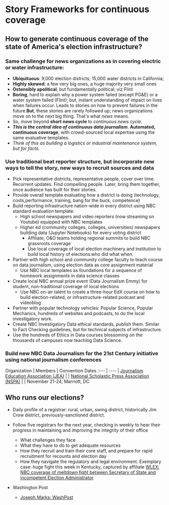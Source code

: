 # Story Frameworks for continuous coverage

## How to generate continuous coverage of the state of America's election infrastructure?
### Same challenge for news organizations as in covering electric or water infrastructure:
  - **Ubiquituous**: 9,000 election districts; 15,000 water districts in California;
  - **Highly skewed**: a few very big ones, a huge majority very small ones
  - **Ostensibly apolitical**, but fundamentally political; viz Flint
  - **Boring**, hard to explain why a power system failed (except PG&E) or a water system failed (Flint); but, instant understanding of impact on lives when failures occur. Leads to stories on how to prevent failures in the future.**But**, these stories are rarely followed up; news organizations move on to the next big thing. That's what _news_ means.
  - So, move beyond **short news cycle** to _continuous news cycle._
  - **_This is the central idea of continuous data journalism_**. **Automated, continuous coverage**, with crowd-sourced local expertise using the same evaluative templates.
  - _Think of this as building a logistics or industrial maintenance system, but for facts._

### Use traditional beat reporter structure, but incorporate new ways to tell the story, new ways to recruit sources and data
- Pick representative districts, representative people, cover over time. Recurrent updates. Find compelling people. Later, bring them together, once audience has built for their stories.
- Provide overall template evaluating how a district is doing (technology, costs,performance, training, bang for the buck, competence)
- Build reporting infrastructure nation-wide in every district using NBC standard evaluation template:
  - High school newspapers and video reporters (now streaming on Youtube) equipped with NBC templates
  - Higher ed (community colleges, colleges, universities) newspapers building data (Jupyter Notebooks) for every voting district
    - Affiliate, O&O teams holding regional summits to build NBC grassroots coverage
    - Use local coverage of local election machinery and institution to build local history of elections:who did what when.
- Partner with high school and community college faculty to teach course on data journalism, using election data as core assignment material
  - Use NBC local templates as foundations for a sequence of homework assignments in data science classes
- Create local NBC annual prize event (Data Journalism Emmy) for student, non-traditional coverage of local elections
  - Use NBC on-air talent to create a three-hour EdX course on how to build election-related, or infrastructure-related podcast and videoblog
- Partner with popular technology vehicles: Popular Science, Popular Mechanics, hundreds of websites and podcasts, to do the local investigatory work.
-   Create NBC Investigatory Data ethical standards, publish them.  Similar to Fact Checking guidelines, but for technical subjects of infrastructure.
-  Use the hundreds of Ethics in Data courses blossoming on the thousands of campuses now teaching Data Science.

### Build new NBC Data Journalism for the 21st Century initiative using national journalism conferences
Organization  | Members | Convention Dates
:--- | :--- |
[Journalism Education Association (JEA)](http://jea.org/wp/)  |   |
[National Scholastic Press Association (NSPA)](http://studentpress.org/nspa/) |   |  November 21-24, Marriott, DC

## Who runs our elections?
- Daily profile of a registrar: rural, urban, swing district, historically Jim Crow district, previously-sanctioned district.
- Follow five registrars for the next year, checking in weekly to hear their progress in maintaining and improving the integrity of their office
  - What challenges they face
  - What they have to do to get adequate resources
  - How they recruit and train their core staff, and prepare for rapid recruitment for recounts and election day
  - How they navigate the regulatory and legal environment. Exemplary case: huge fight this week in Kentucky, captured by affiliate [WLEX: NBC coverage of meltdown fight between Secretary of State and incompetent Election Administrator](https://www.lex18.com)

- Washington Post
  - [Joseph Marks: WashPost](https://www.washingtonpost.com/news/powerpost/paloma/the-cybersecurity-202/2019/08/21/the-cybersecurity-202-l-a-county-voting-system-pits-cybersecurity-vs-disability-advocates/5d5c0b43602ff171a5d730a0/)
